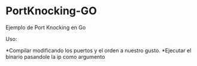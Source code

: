 # PortKnocking-GO


Ejemplo de Port Knocking en Go

Uso:

*Compilar modificando los puertos y el orden a nuestro gusto.
*Ejecutar el binario pasandole la ip como argumento

